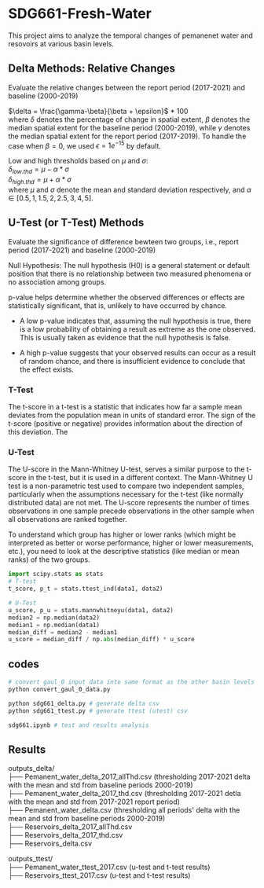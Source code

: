 # SDG661-Fresh-Water
This project aims to analyze the temporal changes of pemanenet water and resovoirs at various basin levels.

## Delta Methods: Relative Changes 
Evaluate the relative changes between the report period (2017-2021) and baseline (2000-2019) 

$\delta = \frac{\gamma-\beta}{\beta + \epsilon}$ * 100 \
where $\delta$ denotes the percentage of change in spatial extent, $\beta$ denotes the median spatial extent for the baseline period (2000-2019), while $\gamma$ denotes the median spatial extent for the report period (2017-2019). 
To handle the case when $\beta = 0$, we used $\epsilon = 1e^{-15}$ by default.

Low and high thresholds based on $\mu$ and $\sigma$: \
$\delta_{low.thd} = \mu - \alpha * \sigma$ \
$\delta_{high.thd} = \mu + \alpha * \sigma$ \
where $\mu$ and $\sigma$ denote the mean and standard deviation respectively, and $\alpha \in [0.5, 1, 1.5, 2, 2.5, 3, 4, 5]$.

## U-Test (or T-Test) Methods
Evaluate the significance of difference bewteen two groups, i.e., report period (2017-2021) and baseline (2000-2019)

Null Hypothesis: The null hypothesis (H0) is a general statement or default position that there is no relationship between two measured phenomena or no association among groups. 

p-value helps determine whether the observed differences or effects are statistically significant, that is, unlikely to have occurred by chance.

- A low p-value indicates that, assuming the null hypothesis is true, there is a low probability of obtaining a result as extreme as the one observed. This is usually taken as evidence that the null hypothesis is false. 

- A high p-value suggests that your observed results can occur as a result of random chance, and there is insufficient evidence to conclude that the effect exists.

### T-Test
The t-score in a t-test is a statistic that indicates how far a sample mean deviates from the population mean in units of standard error. The sign of the t-score (positive or negative) provides information about the direction of this deviation. The 

### U-Test
The U-score in the Mann-Whitney U-test, serves a similar purpose to the t-score in the t-test, but it is used in a different context. The Mann-Whitney U test is a non-parametric test used to compare two independent samples, particularly when the assumptions necessary for the t-test (like normally distributed data) are not met. The U-score represents the number of times observations in one sample precede observations in the other sample when all observations are ranked together.

To understand which group has higher or lower ranks (which might be interpreted as better or worse performance, higher or lower measurements, etc.), you need to look at the descriptive statistics (like median or mean ranks) of the two groups.

```python 
import scipy.stats as stats
# T-test
t_score, p_t = stats.ttest_ind(data1, data2)

# U-Test
u_score, p_u = stats.mannwhitneyu(data1, data2)
median2 = np.median(data2)
median1 = np.median(data1)
median_diff = median2 - median1
u_score = median_diff / np.abs(median_diff) * u_score
```

## codes
```python 
# convert gaul_0 input data into same format as the other basin levels (3-8).
python convert_gaul_0_data.py 

python sdg661_delta.py # generate delta csv
python sdg661_ttest.py # generate ttest (utest) csv

sdg661.ipynb # test and results analysis
```

## Results
outputs_delta/ \
├── Pemanent_water_delta_2017_allThd.csv (thresholding 2017-2021 delta with the mean and std from baseline periods 2000-2019)\
├── Pemanent_water_delta_2017_thd.csv (thresholding 2017-2021 detla with the mean and std from 2017-2021 report period) \
├── Pemanent_water_delta.csv (thresholding all periods' delta with the mean and std from baseline periods 2000-2019) \
├── Reservoirs_delta_2017_allThd.csv \
├── Reservoirs_delta_2017_thd.csv \
├── Reservoirs_delta.csv 

outputs_ttest/ \
├── Pemanent_water_ttest_2017.csv (u-test and t-test results)\
├── Reservoirs_ttest_2017.csv (u-test and t-test results)



